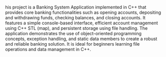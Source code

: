 his project is a Banking System Application implemented in C++ that provides core banking functionalities such as opening accounts, depositing and withdrawing funds, checking balances, and closing accounts. It features a simple console-based interface, efficient account management using C++ STL (map), and persistent storage using file handling. The application demonstrates the use of object-oriented programming concepts, exception handling, and static data members to create a robust and reliable banking solution. It is ideal for beginners learning file operations and data management in C++.
